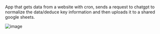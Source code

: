 App that gets data from a website with cron, sends a request to chatgpt to normalize the data/deduce key information and then uploads it to a shared google sheets.

![image](https://github.com/user-attachments/assets/9ea62853-c347-4382-aef3-54cf7280dd08)
